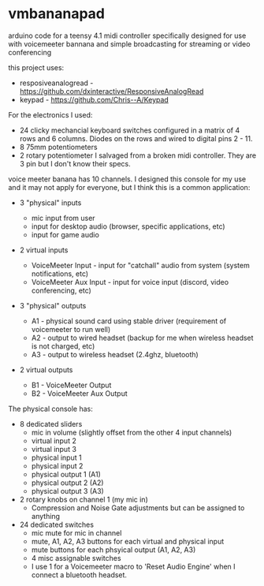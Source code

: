 # vmbananapad

arduino code for a teensy 4.1 midi controller specifically designed for use with voicemeeter bannana and simple broadcasting for streaming or video conferencing

this project uses:
- resposiveanalogread - https://github.com/dxinteractive/ResponsiveAnalogRead
- keypad - https://github.com/Chris--A/Keypad

For the electronics I used:
  - 24 clicky mechancial keyboard switches configured in a matrix of 4 rows and 6 columns. Diodes on the rows and wired to digital pins 2 - 11.  
  - 8 75mm potentiometers 
  - 2 rotary potentiometer I salvaged from a broken midi controller. They are 3 pin but I don't know their specs.

voice meeter banana has 10 channels. I designed this console for my use and it may not apply for everyone, but I think this is a common application:

- 3 "physical" inputs
  - mic input from user    
  - input for desktop audio (browser, specific applications, etc)
  - input for game audio
  
- 2 virtual inputs
  - VoiceMeeter Input - input for "catchall" audio from system (system notifications, etc) 
  - VoiceMeeter Aux Input - input for voice input (discord, video conferencing, etc)
  
- 3 "physical" outputs
  - A1 - physical sound card using stable driver (requirement of voicemeeter to run well)
  - A2 - output to wired headset (backup for me when wireless headset is not charged, etc)
  - A3 - output to wireless headset (2.4ghz, bluetooth)
  
- 2 virtual outputs
  - B1 - VoiceMeeter Output
  - B2 - VoiceMeeter Aux Output
    
The physical console has:
  - 8 dedicated sliders
      - mic in volume (slightly offset from the other 4 input channels)
      - virtual input 2
      - virtual input 3
      - physical input 1
      - physical input 2
      - physical output 1 (A1)
      - physical output 2 (A2)
      - physical output 3 (A3)    
  - 2 rotary knobs on channel 1 (my mic in)
      - Compression and Noise Gate adjustments but can be assigned to anything     
  - 24 dedicated switches
      - mic mute for mic in channel
      - mute, A1, A2, A3 buttons for each virtual and physical input
      - mute buttons for each phsyical output (A1, A2, A3)
      - 4 misc assignable switches
      - I use 1 for a Voicemeeter macro to 'Reset Audio Engine' when I connect a bluetooth headset.
        
